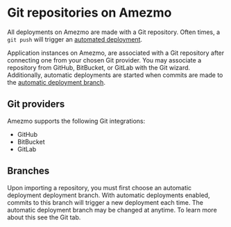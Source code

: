# Git repositories on Amezmo

All deployments on Amezmo are made with a Git repository. Often times, a `git push` will trigger 
an [automated deployment](/docs/deployments).

Application instances on Amezmo, are associated with a Git repository after 
connecting one from your chosen Git provider.
You may associate a repository from GitHub, BitBucket, or GitLab with the Git wizard. Additionally, 
automatic deployments are started when commits are made to the [automatic deployment branch](/docs/git/branches).

## Git providers
Amezmo supports the following Git integrations: 

- GitHub 
- BitBucket
- GitLab

## Branches
Upon importing a repository, you must first choose an automatic deployment deployment branch. 
With automatic deployments enabled, commits to this branch will trigger a new deployment each time. The automatic deployment branch
may be changed at anytime. To learn more about this see the Git tab.

